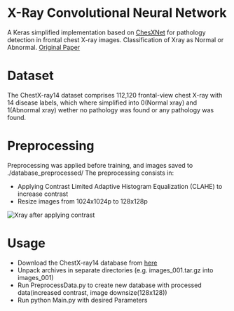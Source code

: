 # X-Ray Convolutional Neural Network
A Keras simplified implementation based on [ChesXNet](https://github.com/zoogzog/chexnet) for pathology detection in frontal chest X-ray images. Classification of Xray as Normal or Abnormal.
  [Original Paper](https://stanfordmlgroup.github.io/projects/chexnet/)


# Dataset
The ChestX-ray14 dataset comprises 112,120 frontal-view chest X-ray with 14 disease labels, which where simplified into 0(Normal xray) and 1(Abnormal xray) wether no pathology was found or any pathology was found.

# Preprocessing
Preprocessing was applied before training, and images saved to ./database_preprocessed/
The preprocessing consists in:
  * Applying Contrast Limited Adaptive Histogram Equalization (CLAHE) to increase contrast
  * Resize images from 1024x1024p to 128x128p
  
  
![Xray after applying contrast](https://i.imgur.com/Z9aIY77.png)


# Usage
  * Download the ChestX-ray14 database from [here](https://nihcc.app.box.com/v/ChestXray-NIHCC/folder/37178474737)
  * Unpack archives in separate directories (e.g. images_001.tar.gz into images_001)
  * Run PreprocessData.py to create new database with processed data(increased contrast, image downsize(128x128))
  * Run python Main.py with desired Parameters
